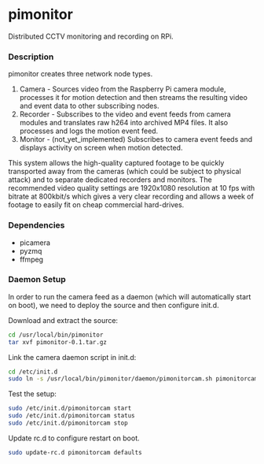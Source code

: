 # pimonitor
Distributed CCTV monitoring and recording on RPi.

### Description

pimonitor creates three network node types.

1. Camera - Sources video from the Raspberry Pi camera module, processes it for motion detection and then streams the resulting video and event data to other subscribing nodes.
1. Recorder - Subscribes to the video and event feeds from camera modules and translates raw h264 into archived MP4 files.  It also processes and logs the motion event feed.
1. Monitor - (not_yet_implemented) Subscribes to camera event feeds and displays activity on screen when motion detected.  

This system allows the high-quality captured footage to be quickly transported away from the cameras (which could be subject to physical attack) and to separate dedicated recorders and monitors.  The recommended video quality settings are 1920x1080 resolution at 10 fps with bitrate at 800kbit/s which gives a very clear recording and allows a week of footage to easily fit on cheap commercial hard-drives.


### Dependencies

- picamera
- pyzmq
- ffmpeg


### Daemon Setup

In order to run the camera feed as a daemon (which will automatically start on boot), we need to deploy the source and then configure init.d.

Download and extract the source:

```bash
cd /usr/local/bin/pimonitor
tar xvf pimonitor-0.1.tar.gz
```

Link the camera daemon script in init.d:

```bash
cd /etc/init.d
sudo ln -s /usr/local/bin/pimonitor/daemon/pimonitorcam.sh pimonitorcam
```

Test the setup:

```bash
sudo /etc/init.d/pimonitorcam start
sudo /etc/init.d/pimonitorcam status
sudo /etc/init.d/pimonitorcam stop
```

Update rc.d to configure restart on boot.

```bash
sudo update-rc.d pimonitorcam defaults
```

